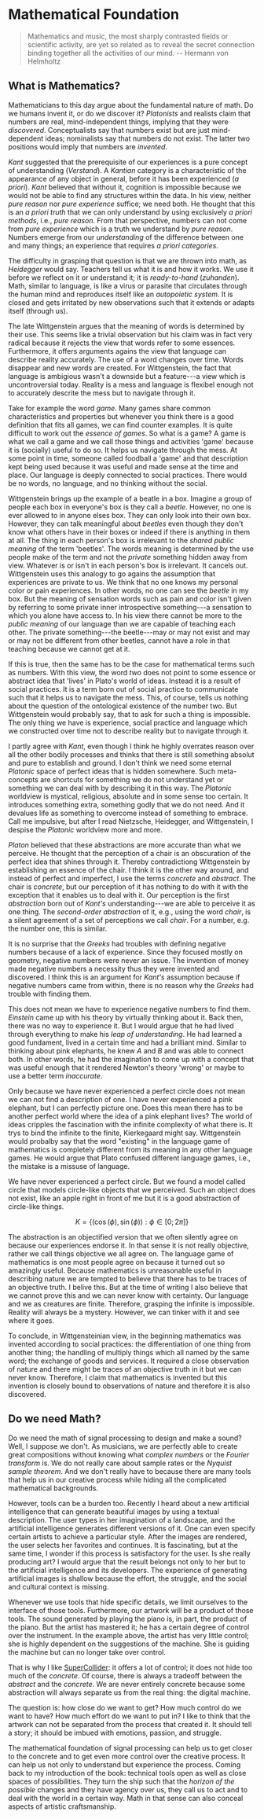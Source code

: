 # Mathematical Foundation

>Mathematics and music, the most sharply contrasted fields or scientific activity, are yet so related as to reveal the secret connection binding together all the activities of our mind. -- Hermann von Helmholtz

## What is Mathematics?

Mathematicians to this day argue about the fundamental nature of math.
Do we humans invent it, or do we discover it?
*Platonists* and realists claim that numbers are real, mind-independent things, implying that they were *discovered*.
Conceptualists say that numbers exist but are just mind-dependent ideas; nominalists say that numbers do not exist.
The latter two positions would imply that numbers are *invented*.

*Kant* suggested that the prerequisite of our experiences is a pure concept of understanding (*Verstand*).
A *Kantian* category is a characteristic of the appearance of any object in general, before it has been experienced (*a priori*).
*Kant* believed that without it, cognition is impossible because we would not be able to find any structures within the data.
In his view, neither *pure reason* nor *pure experience* suffice;
we need both.
He thought that this is an *a priori truth* that we can only understand by using exclusively *a priori methods*, i.e., *pure reason*.
From that perspective, numbers can not come from *pure experience* which is a truth we understand by *pure reason*.
Numbers emerge from our *understanding* of the difference between one and many things;
an experience that requires *a priori categories*.

The difficulty in grasping that question is that we are thrown into math, as *Heidegger* would say.
Teachers tell us what it is and how it works.
We use it before we reflect on it or understand it; it is *ready-to-hand* (*zuhanden*).
Math, similar to language, is like a virus or parasite that circulates through the human mind and reproduces itself like an *autopoietic system*.
It is closed and gets irritated by new observations such that it extends or adapts itself (through us).

The late Wittgenstein argues that the meaning of words is determined by their use.
This seems like a trivial observation but his claim was in fact very radical because it rejects the view that words refer to some essences.
Furthermore, it offers arguments agains the view that language can describe reality accurately.
The use of a word changes over time. 
Words disappear and new words are created.
For Wittgenstein, the fact that language is ambigious wasn't a downside but a feature---a view which is uncontroversial today.
Reality is a mess and language is flexibel enough not to accurately descrite the mess but to navigate through it.

Take for example the word *game*.
Many games share common characteristics and properties but whenever you think there is a good definition that fits all games, we can find counter examples.
It is quite difficult to work out the *essence of games*.
So what is a game?
A game is what we call a game and we call those things and activities 'game' because it is (socially) useful to do so.
It helps us navigate through the mess.
At some point in time, someone called foodball a 'game' and that description kept being used because it was useful and made sense at the time and place.
Our language is deeply connected to social practices.
There would be no words, no language, and no thinking without the social.

Wittgenstein brings up the example of a beatle in a box.
Imagine a group of people each box in everyone's box is they call a *beetle*.
However, no one is ever allowed to in anyone elses box.
They can only look into their own box.
However, they can talk meaningful about *beetles* even though they don't know what others have in their boxes or indeed if there is anything in them at all.
The thing in each person's box is irrelevant to the *shared public meaning* of the term 'beetles'.
The words meaning is determined by the use people make of the term and not the *private* something hidden away from view.
Whatever is or isn't in each person's box is irrelevant.
It cancels out.
Wittgenstein uses this analogy to go agains the assumption that experiences are private to us.
We think that no one knows my personal color or pain experiences.
In other words, no one can see the *beetle* in my box.
But the meaning of sensation words such as pain and color isn't given by referring to some private inner introspective something---a sensation to which you alone have access to.
In his view there cannot be more to the *public meaning* of our language than we are capable of teaching each other.
The private something---the beetle---may or may not exist and may or may not be different from other beetles, cannot have a role in that teaching because we cannot get at it.

If this is true, then the same has to be the case for mathematical terms such as numbers.
With this view, the word *two* does not point to some essence or abstract idea that 'lives' in Plato's world of ideas.
Instead it is a result of social practices.
It is a term born out of social practice to communicate such that it helps us to navigate the mess.
This, of course, tells us nothing about the question of the ontological existence of the number two.
But Wittgenstein would probably say, that to ask for such a thing is impossible.
The only thing we have is experience, social practice and language which we constructed over time not to describe reality but to navigate through it.

I partly agree with *Kant*, even though I think he highly overrates reason over all the other bodily processes and thinks that there is still something absolut and pure to establish and ground.
I don't think we need some eternal *Platonic* space of perfect ideas that is hidden somewhere.
Such meta-concepts are shortcuts for something we do not understand yet or something we can deal with by describing it in this way.
The *Platonic* worldview is mystical, religious, absolute and in some sense too certain.
It introduces something extra, something godly that we do not need.
And it devalues life as something to overcome instead of something to embrace.
Call me impulsive, but after I read Nietzsche, Heidegger, and Wittgenstein, I despise the *Platonic* worldview more and more.

*Platon* believed that these abstractions are more accurate than what we perceive.
He thought that the perception of a chair is an obscuration of the perfect idea that shines through it.
Thereby contradictiong Wittgenstein by establishing an essence of the chair.
I think it is the other way around, and instead of perfect and imperfect, I use the terms *concrete* and *abstract*.
The chair is *concrete*, but our perception of it has nothing to do with it with the exception that it enables us to deal with it.
Our perception is the first *abstraction* born out of *Kant's* understanding---we are able to perceive it as one thing.
The *second-order abstraction* of it, e.g., using the word *chair*, is a silent agreement of a set of perceptions we call *chair*.
For a number, e.g. the number one, this is similar.

It is no surprise that the *Greeks* had troubles with defining negative numbers because of a lack of experience.
Since they focused mostly on geometry, negative numbers were never an issue.
The invention of money made negative numbers a necessity thus they were invented and discovered.
I think this is an argument for *Kant's* assumption because if negative numbers came from within, there is no reason why the *Greeks* had trouble with finding them.

This does not mean we have to experience negative numbers to find them.
*Einstein* came up with his theory by virtually thinking about it. 
Back then, there was no way to experience it.
But I would argue that he had lived through everything to make his *leap of understanding*.
He had learned a good fundament, lived in a certain time and had a brilliant mind.
Similar to thinking about pink elephants, he knew $A$ and $B$ and was able to connect both.
In other words, he had the imagination to come up with a concept that was useful enough that it rendered Newton's theory 'wrong' or maybe to use a better term *inaccurate*.

Only because we have never experienced a perfect circle does not mean we can not find a description of one.
I have never experienced a pink elephant, but I can perfectly picture one.
Does this mean there has to be another perfect world where the idea of a pink elephant lives?
The world of ideas cripples the fascination with the infinite complexity of what there is.
It trys to bind the infinite to the finite, Kierkegaard might say. 
Wittgenstein would probalby say that the word "existing" in the language game of mathematics is completely different from its meaning in any other language games.
He would argue that Plato confused different language games, i.e., the mistake is a missuse of language.

We have never experienced a perfect circle.
But we found a model called circle that models circle-like objects that we perceived.
Such an object does not exist, like an apple right in front of me but it is a good abstraction of circle-like things. 

$$K = \{(\cos(\phi), \sin(\phi)) : \phi \in [0;2\pi]\}$$

The abstraction is an objectified version that we often silently agree on because our experiences endorse it.
In that sense it is not really objective, rather we call things objective we all agree on.
The language game of mathematics is one most people agree on because it turned out so amazingly useful.
Because mathematics is unreasonable useful in describing nature we are tempted to believe that there has to be traces of an objective truth.
I belive this.
But at the time of writing I also believe that we cannot prove this and we can never know with certainty.
Our language and we as creatures are finite.
Therefore, grasping the infinite is impossible.
Reality will always be a mystery.
However, we can tinker with it and see where it goes.

To conclude, in Wittgensteinian view, in the beginning mathematics was invented according to social practices: the differentiation of one thing from another thing; the handling of multiply things which all named by the same word; the exchange of goods and services.
It required a close observation of nature and there might be traces of an objective truth in it but we can never know.
Therefore, I claim that mathematics is invented but this invention is closely bound to observations of nature and therefore it is also discovered.

## Do we need Math?

Do we need the math of signal processing to design and make a sound?
Well, I suppose we don't.
As musicians, we are perfectly able to create great compositions without knowing what *complex numbers* or the *Fourier transform* is.
We do not really care about sample rates or the *Nyquist sample theorem*.
And we don't really have to because there are many tools that help us in our creative process while hiding all the complicated mathematical backgrounds.

However, tools can be a burden too.
Recently I heard about a new artificial intelligence that can generate beautiful images by using a textual description.
The user types in her imagination of a landscape, and the artificial intelligence generates different versions of it.
One can even specify certain artists to achieve a particular style.
After the images are rendered, the user selects her favorites and continues.
It is fascinating, but at the same time, I wonder if this process is satisfactory for the user.
Is she really producing art?
I would argue that the result belongs not only to her but to the artificial intelligence and its developers.
The experience of generating artificial images is shallow because the effort, the struggle, and the social and cultural context is missing.

Whenever we use tools that hide specific details, we limit ourselves to the interface of those tools.
Furthermore, our artwork will be a product of those tools.
The sound generated by playing the piano is, in part, the product of the piano.
But the artist has mastered it; he has a certain degree of control over the instrument.
In the example above, the artist has very little control; she is highly dependent on the suggestions of the machine.
She is guiding the machine but can no longer take over control.

That is why I like [SuperCollider](https://supercollider.github.io/): it offers a lot of control; it does not hide too much of the *concrete*.
Of course, there is always a tradeoff between the *abstract* and the *concrete*.
We are never entirely concrete because some abstraction will always separate us from the real thing: the digital machine.

The question is: how close do we want to get? How much control do we want to have? How much effort do we want to put in?
I like to think that the artwork can not be separated from the process that created it.
It should tell a story; it should be imbued with emotions, passion, and struggle.

The mathematical foundation of signal processing can help us to get closer to the concrete and to get even more control over the creative process.
It can help us not only to understand but experience the process.
Coming back to my introduction of the book: technical tools open as well as close spaces of possibilities.
They turn the ship such that the *horizon of the possible* changes and they have agency over us, they call us to act and to deal with the world in a certain way.
Math in that sense can also conceal aspects of artistic craftsmanship.